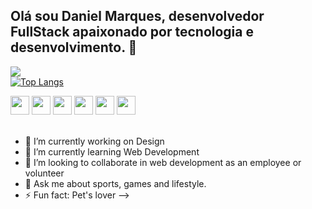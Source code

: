 ## Olá sou Daniel Marques, desenvolvedor FullStack apaixonado por tecnologia e desenvolvimento. 👋
![](https://komarev.com/ghpvc/?username=danielmofaria)<br>
[![Top Langs](https://github-readme-stats.vercel.app/api/top-langs/?username=danielmofaria&layout=compact)](https://github.com/danielmofaria/github-readme-stats)




  <div>      
  <img widht="30" height="30" src="https://cdn.jsdelivr.net/gh/devicons/devicon/icons/javascript/javascript-original.svg" />
  <img widht="30" height="30" src="https://cdn.jsdelivr.net/gh/devicons/devicon/icons/react/react-original.svg" />
  <img widht="30" height="30" src="https://cdn.jsdelivr.net/gh/devicons/devicon/icons/postgresql/postgresql-plain.svg" />
  <img widht="30" height="30" src="https://cdn.jsdelivr.net/gh/devicons/devicon/icons/mongodb/mongodb-plain.svg" />
  <img widht="30" height="30" src="https://cdn.jsdelivr.net/gh/devicons/devicon/icons/typescript/typescript-original.svg" />
  <img widht="30" height="30" src="https://cdn.jsdelivr.net/gh/devicons/devicon/icons/nodejs/nodejs-original.svg" />
</div>
<br>

- 🔭 I’m currently working on Design
- 🌱 I’m currently learning Web Development
- 👯 I’m looking to collaborate in web development as an employee or volunteer
- 💬 Ask me about sports, games and lifestyle.
- ⚡ Fun fact: Pet's lover
-->
